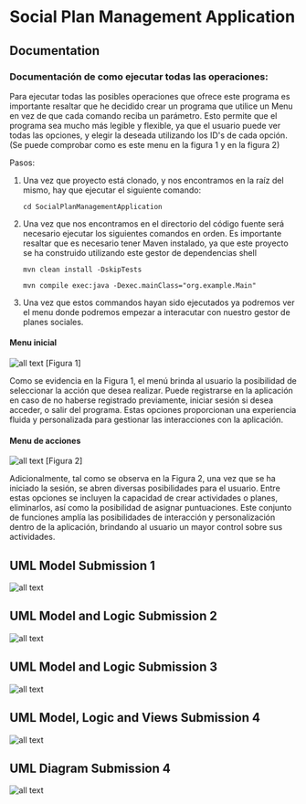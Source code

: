 # Social Plan Management Application

## Documentation

### Documentación de como ejecutar todas las operaciones:

Para ejecutar todas las posibles operaciones que ofrece este programa es importante resaltar que he decidido crear un programa que utilice un Menu en vez de que cada comando reciba un parámetro. Esto permite que el programa sea mucho más legible y flexible, ya que el usuario puede ver todas las opciones, y elegir la deseada utilizando los ID's de cada opción. (Se puede comprobar como es este menu en la figura 1 y en la figura 2)

Pasos:
1. Una vez que proyecto está clonado, y nos encontramos en la raíz del mismo, hay que ejecutar el siguiente comando:

   ``
   cd SocialPlanManagementApplication
   ``

2. Una vez que nos encontramos en el directorio del código fuente será necesario ejecutar los siguientes comandos en orden. Es importante resaltar que es necesario tener Maven instalado, ya que este proyecto se ha construido utilizando este gestor de dependencias
shell 

   ``
   mvn clean install -DskipTests
   ``

 
   ``
   mvn compile exec:java -Dexec.mainClass="org.example.Main"
   ``

3. Una vez que estos commandos hayan sido ejecutados ya podremos ver el menu donde podremos empezar a interacutar con nuestro gestor de planes sociales.

#### Menu inicial
![all text](Images/HomeMenu.jpg)
[Figura 1]

Como se evidencia en la Figura 1, el menú brinda al usuario la posibilidad de seleccionar la acción que desea realizar. Puede registrarse en la aplicación en caso de no haberse registrado previamente, iniciar sesión si desea acceder, o salir del programa. 
Estas opciones proporcionan una experiencia fluida y personalizada para gestionar las interacciones con la aplicación. 

#### Menu de acciones
![all text](Images/ActionsMenu.jpg)
[Figura 2]

Adicionalmente, tal como se observa en la Figura 2, una vez que se ha iniciado la sesión, se abren diversas posibilidades para el usuario. Entre estas opciones se incluyen la capacidad de crear actividades o planes, eliminarlos, así como la posibilidad de asignar puntuaciones. 
Este conjunto de funciones amplía las posibilidades de interacción y personalización dentro de la aplicación, brindando al usuario un mayor control sobre sus actividades.


## UML Model Submission 1
![all text](Diagrams/ModelUML.jpg)


## UML Model and Logic Submission 2
![all text](Diagrams/ModelAndController.jpg)


## UML Model and Logic Submission 3
![all text](Diagrams/ModelAndControllerSubmission3.jpg)


## UML Model, Logic and Views Submission 4
![all text](Diagrams/ViewUMLDiagramSubmission4.jpg)

## UML Diagram Submission 4
![all text](Diagrams/UMLDiagramSubmission4.jpg)